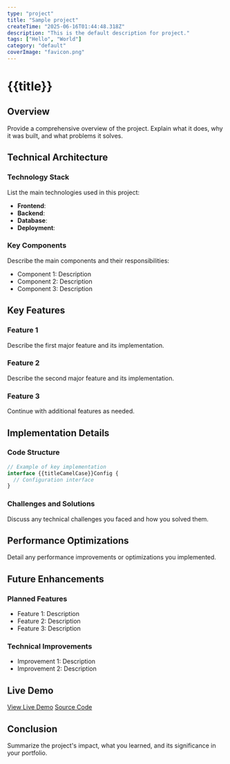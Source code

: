 ```yaml
---
type: "project"
title: "Sample project"
createTime: "2025-06-16T01:44:48.318Z"
description: "This is the default description for project."
tags: ["Hello", "World"]
category: "default"
coverImage: "favicon.png"
---
```


# {{title}}

## Overview

Provide a comprehensive overview of the project. Explain what it does, why it was built, and what problems it solves.

## Technical Architecture

### Technology Stack
List the main technologies used in this project:
- **Frontend**: 
- **Backend**: 
- **Database**: 
- **Deployment**: 

### Key Components
Describe the main components and their responsibilities:
- Component 1: Description
- Component 2: Description
- Component 3: Description

## Key Features

### Feature 1
Describe the first major feature and its implementation.

### Feature 2
Describe the second major feature and its implementation.

### Feature 3
Continue with additional features as needed.

## Implementation Details

### Code Structure
```typescript
// Example of key implementation
interface {{titleCamelCase}}Config {
  // Configuration interface
}
```

### Challenges and Solutions
Discuss any technical challenges you faced and how you solved them.

## Performance Optimizations

Detail any performance improvements or optimizations you implemented.

## Future Enhancements

### Planned Features
- Feature 1: Description
- Feature 2: Description
- Feature 3: Description

### Technical Improvements
- Improvement 1: Description
- Improvement 2: Description

## Live Demo

[View Live Demo]({{demoUrl}})
[Source Code]({{sourceUrl}})

## Conclusion

Summarize the project's impact, what you learned, and its significance in your portfolio.
